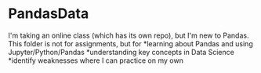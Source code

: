# PandasData

I'm taking an online class (which has its own repo), but I'm new to Pandas.
This folder is not for assignments, but for 
*learning about Pandas and using Jupyter/Python/Pandas
*understanding key concepts in Data Science
*identify weaknesses where I can practice on my own
